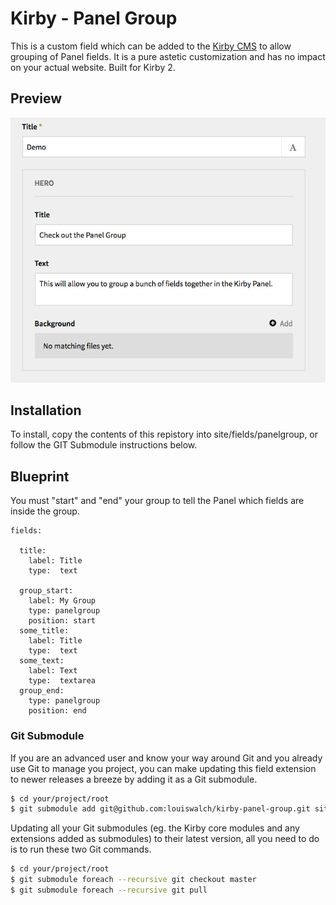 # Kirby - Panel Group

This is a custom field which can be added to the [Kirby CMS](http://getkirby.com) to allow grouping of Panel fields. It is a pure astetic customization and has no impact on your actual website. Built for Kirby 2.

## Preview

![Screenshot](screenshot.png)


## Installation

To install, copy the contents of this repistory into site/fields/panelgroup, or follow the GIT Submodule instructions below.

## Blueprint

You must "start" and "end" your group to tell the Panel which fields are inside the group.

```
fields:

  title:
    label: Title
    type:  text

  group_start:
    label: My Group
    type: panelgroup
    position: start
  some_title:
    label: Title
    type:  text
  some_text:
    label: Text
    type:  textarea
  group_end:
    type: panelgroup
    position: end

```


### Git Submodule

If you are an advanced user and know your way around Git and you already use Git to manage you project, you can make updating this field extension to newer releases a breeze by adding it as a Git submodule.

```bash
$ cd your/project/root
$ git submodule add git@github.com:louiswalch/kirby-panel-group.git site/fields/panelgroup
```

Updating all your Git submodules (eg. the Kirby core modules and any extensions added as submodules) to their latest version, all you need to do is to run these two Git commands.

```bash
$ cd your/project/root
$ git submodule foreach --recursive git checkout master
$ git submodule foreach --recursive git pull
